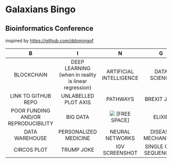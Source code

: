 # Galaxians Bingo

## Bioinformatics Conference

inspired by https://github.com/ddomingof

| B                | I                       | N                                                       | G                                                                             | O                    |
| :-----------:    | :-------------:         | :-------------:                                         | :-------------:                                                               | :-------------:      |
| BLOCKCHAIN  | DEEP LEARNING (when in reality is linear regression)| ARTIFICIAL INTELLIGENCE  | DATA SCIENCE | FAIR DATA |
| LINK TO GITHUB REPO | UNLABELLED PLOT AXIS | PATHWAYS | BREXIT JOKE  | P-VALUE |
| POOR FUNDING AND/OR REPRODUCIBILITY   | BIG DATA | ![](https://pbs.twimg.com/profile_images/580742252043100161/x64IwBFv_200x200.png) [FREE SPACE] | ELIXIR | BioRxiv |
| DATA WAREHOUSE | PERSONALIZED MEDICINE | NEURAL NETWORKS | DISEASE MECHANISMS | [GDPR](https://www.dpnetwork.org.uk/gdpr/) |
| CIRCOS PLOT | TRUMP JOKE | IGV SCREENSHOT | SINGLE CELL SEQUENCING | RIDICULOUS ACRONYM | 
